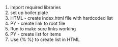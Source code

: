 1.  import required libraries
2.  set up boiler plate
3.  HTML - create index.html file with hardcoded list
4.  PY   - create link to root file
5.  Run to make sure links working
6.  PY - create list for items
7.  Use {%  %} to create list in HTML